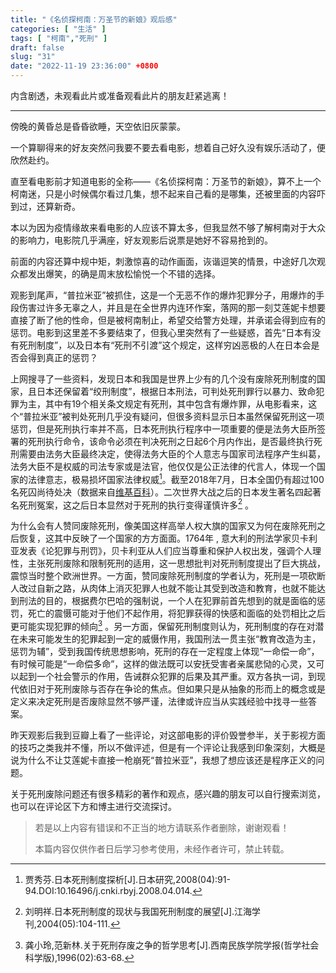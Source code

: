 ```yaml
---
title: "《名侦探柯南：万圣节的新娘》观后感"
categories: [ "生活" ]
tags: [ "柯南","死刑" ]
draft: false
slug: "31"
date: "2022-11-19 23:36:00" +0800
---
```



内含剧透，未观看此片或准备观看此片的朋友赶紧逃离！

----------


傍晚的黄昏总是昏昏欲睡，天空依旧灰蒙蒙。

一个算聊得来的好友突然问我要不要去看电影，想着自己好久没有娱乐活动了，便欣然赴约。

直至看电影前才知道电影的全称——《名侦探柯南：万圣节的新娘》，算不上一个柯南迷，只是小时候偶尔看过几集，想不起来自己看的是哪集，还被里面的内容吓到过，还算新奇。

本以为因为疫情缘故来看电影的人应该不算太多，但我显然不够了解柯南对于大众的影响力，电影院几乎满座，好友观影后说票是她好不容易抢到的。

前面的内容还算中规中矩，刺激惊喜的动作画面，诙谐逗笑的情景，中途好几次观众都发出爆笑，的确是周末放松愉悦一个不错的选择。

观影到尾声，“普拉米亚”被抓住，这是一个无恶不作的爆炸犯罪分子，用爆炸的手段伤害过许多无辜之人，并且是在全世界内连环作案，落网的那一刻艾莲妮卡想要直接了断了他的性命，但是被柯南制止，希望交给警方处理，并承诺会得到应有的惩罚。电影到这里差不多要结束了，但我心里突然有了一些疑惑，首先“日本有没有死刑制度”，以及日本有“死刑不引渡”这个规定，这样穷凶恶极的人在日本会是否会得到真正的惩罚？

上网搜寻了一些资料，发现日本和我国是世界上少有的几个没有废除死刑制度的国家，且日本还保留着“绞刑制度”，根据日本刑法，可判处死刑罪行以暴力、致命犯罪为主，其中有19个相关条文规定有死刑，其中包含有爆炸罪，从电影看来，这个“普拉米亚”被判处死刑几乎没有疑问，但很多资料显示日本虽然保留死刑这一项惩罚，但是死刑执行率并不高，日本死刑执行程序中一项重要的便是法务大臣所签署的死刑执行命令，该命令必须在判决死刑之日起6个月内作出，是否最终执行死刑需要由法务大臣最终决定，使得法务大臣的个人意志与国家司法程序产生纠葛，法务大臣不是权威的司法专家或是法官，他仅仅是公正法律的代言人，体现一个国家的法律意志，极易损坏国家法律权威[^1]。截至2018年7月，日本全国仍有超过100名死囚尚待处决（数据来自[维基百科](https://zh.wikipedia.org/zh-sg/%E6%97%A5%E6%9C%AC%E6%AD%BB%E5%88%91%E5%88%B6%E5%BA%A6)）。二次世界大战之后的日本发生著名四起著名死刑冤案，这之后日本显然对于死刑的执行变得谨慎许多[^2] 。

为什么会有人赞同废除死刑，像美国这样高举人权大旗的国家又为何在废除死刑之后恢复，这其中反映了一个国家的方方面面。1764年 , 意大利的刑法学家贝卡利亚发表《论犯罪与刑罚》，贝卡利亚从人们应当尊重和保护人权出发，强调个人理性，主张死刑废除和限制死刑的适用，这一思想批判对死刑制度提出了巨大挑战，震惊当时整个欧洲世界。一方面，赞同废除死刑制度的学者认为，死刑是一项砍断人改过自新之路，从肉体上消灭犯罪人也就不能让其受到改造和教育，也就不能达到刑法的目的，根据费尔巴哈的强制说，一个人在犯罪前首先想到的就是面临的惩罚，死亡的震慑可能对于他们不起作用，将犯罪获得的快感和面临的处罚相比之后更可能实现犯罪的倾向[^3] 。另一方面，保留死刑制度则认为，死刑制度的存在对潜在未来可能发生的犯罪起到一定的威慑作用，我国刑法一贯主张“教育改造为主，惩罚为辅”，受到我国传统思想影响，死刑的存在一定程度上体现“一命偿一命”，有时候可能是“一命偿多命”，这样的做法既可以安抚受害者亲属悲恸的心灵，又可以起到一个社会警示的作用，告诫群众犯罪的后果及其严重。双方各执一词，到现代依旧对于死刑废除与否存在争论的焦点。但如果只是从抽象的形而上的概念或是定义来决定死刑是否废除显然不够严谨，法律或许应当从实践经验中找寻一些答案。

昨天观影后我到豆瓣上看了一些评论，对这部电影的评价毁誉参半，关于影视方面的技巧之类我并不懂，所以不做评述，但是有一个评论让我感到印象深刻，大概是说为什么不让艾莲妮卡直接一枪崩死“普拉米亚”，我想了想应该还是程序正义的问题。

关于死刑废除问题还有很多精彩的著作和观点，感兴趣的朋友可以自行搜索浏览，也可以在评论区下方和博主进行交流探讨。



> 若是以上内容有错误和不正当的地方请联系作者删除，谢谢观看！
>
> 本篇内容仅供作者日后学习参考使用，未经作者许可，禁止转载。





[^1]: 贾秀芬.日本死刑制度探析[J].日本研究,2008(04):91-94.DOI:10.16496/j.cnki.rbyj.2008.04.014.
[^2]: 刘明祥.日本死刑制度的现状与我国死刑制度的展望[J].江海学刊,2004(05):104-111.
[^3]: 龚小玲,范新林.关于死刑存废之争的哲学思考[J].西南民族学院学报(哲学社会科学版),1996(02):63-68.
